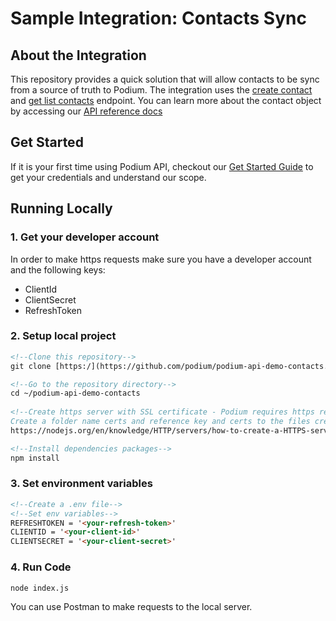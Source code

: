 # Sample Integration: Contacts Sync


## About the Integration
This repository provides a quick solution that will allow contacts to be sync from a source of truth
to Podium. The integration uses the <a href="https://docs.podium.com/reference/contactcreate-1">create contact</a> and <a href="https://docs.podium.com/reference/contactindex">get list contacts</a> endpoint.
You can learn more about the contact object by accessing
our <a href="https://docs.podium.com/reference/the-contact-object">API reference docs</a>


## Get Started
If it is your first time using Podium API, checkout our <a href="https://docs.podium.com/docs/getting-started">Get Started Guide</a> to get your credentials and understand our scope.

## Running Locally
### 1. Get your developer account 
In order to make https requests make sure you have a developer account and the following keys:
<ul>
  <li>ClientId</li>
  <li>ClientSecret</li>
  <li>RefreshToken</li>
</ul>

### 2. Setup local project
```html
<!--Clone this repository-->
git clone [https:/](https://github.com/podium/podium-api-demo-contacts.git)

<!--Go to the repository directory-->
cd ~/podium-api-demo-contacts
 
<!--Create https server with SSL certificate - Podium requires https requests
Create a folder name certs and reference key and certs to the files created in the folder-->
https://nodejs.org/en/knowledge/HTTP/servers/how-to-create-a-HTTPS-server/

<!--Install dependencies packages-->
npm install
```
### 3. Set environment variables
```html
<!--Create a .env file-->
<!--Set env variables-->
REFRESHTOKEN = '<your-refresh-token>'
CLIENTID = '<your-client-id>'
CLIENTSECRET = '<your-client-secret>'

```

### 4. Run Code
```
node index.js
```

You can use Postman to make requests to the local server.
